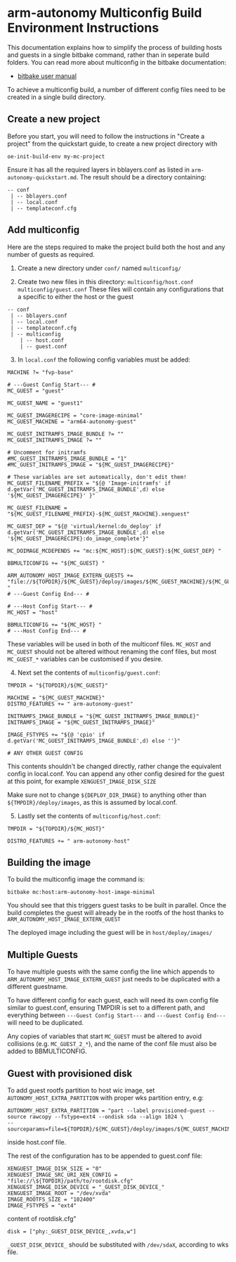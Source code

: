 arm-autonomy Multiconfig Build Environment Instructions
==================

This documentation explains how to simplify the process of building hosts
and guests in a single bitbake command, rather than in seperate build
folders. You can read more about multiconfig in the bitbake documentation:

 - [bitbake user manual](https://www.yoctoproject.org/docs/latest/bitbake-user-manual/bitbake-user-manual.html)

To achieve a multiconfig build, a number of different config files need to
be created in a single build directory.

Create a new project
----------------

Before you start, you will need to follow the instructions in
"Create a project" from the quickstart guide, to create a new project
directory with
  ```
  oe-init-build-env my-mc-project
  ```
Ensure it has all the required layers in bblayers.conf as listed in
`arm-autonomy-quickstart.md`. The result should be a directory containing:

```
-- conf
 | -- bblayers.conf
 | -- local.conf
 | -- templateconf.cfg
```

Add multiconfig
----------------

Here are the steps required to make the project build both the host and any
number of guests as required.

1. Create a new directory under `conf/` named `multiconfig/`

2. Create two new files in this directory:
`multiconfig/host.conf`
`multiconfig/guest.conf`
These files will contain any configurations that a specific to either the
host or the guest

```
-- conf
 | -- bblayers.conf
 | -- local.conf
 | -- templateconf.cfg
 | -- multiconfig
    | -- host.conf
    | -- guest.conf
```

3. In `local.conf` the following config variables must be added:

```
MACHINE ?= "fvp-base"

# ---Guest Config Start--- #
MC_GUEST = "guest"

MC_GUEST_NAME = "guest1"

MC_GUEST_IMAGERECIPE = "core-image-minimal"
MC_GUEST_MACHINE = "arm64-autonomy-guest"

MC_GUEST_INITRAMFS_IMAGE_BUNDLE ?= ""
MC_GUEST_INITRAMFS_IMAGE ?= ""

# Uncomment for initramfs
#MC_GUEST_INITRAMFS_IMAGE_BUNDLE = "1"
#MC_GUEST_INITRAMFS_IMAGE = "${MC_GUEST_IMAGERECIPE}"

# These variables are set automatically, don't edit them!
MC_GUEST_FILENAME_PREFIX = "${@ 'Image-initramfs' if d.getVar('MC_GUEST_INITRAMFS_IMAGE_BUNDLE',d) else '${MC_GUEST_IMAGERECIPE}' }"

MC_GUEST_FILENAME = "${MC_GUEST_FILENAME_PREFIX}-${MC_GUEST_MACHINE}.xenguest"

MC_GUEST_DEP = "${@ 'virtual/kernel:do_deploy' if d.getVar('MC_GUEST_INITRAMFS_IMAGE_BUNDLE',d) else '${MC_GUEST_IMAGERECIPE}:do_image_complete'}"

MC_DOIMAGE_MCDEPENDS += "mc:${MC_HOST}:${MC_GUEST}:${MC_GUEST_DEP} "

BBMULTICONFIG += "${MC_GUEST} "

ARM_AUTONOMY_HOST_IMAGE_EXTERN_GUESTS += "file://${TOPDIR}/${MC_GUEST}/deploy/images/${MC_GUEST_MACHINE}/${MC_GUEST_FILENAME};guestname=${MC_GUEST_NAME} "
# ---Guest Config End--- #

# ---Host Config Start--- #
MC_HOST = "host"

BBMULTICONFIG += "${MC_HOST} "
# ---Host Config End--- #
```

These variables will be used in both of the multiconf files. `MC_HOST` and
`MC_GUEST` should not be altered without renaming the conf files, but most
`MC_GUEST_*` variables can be customised if you desire.

4. Next set the contents of `multiconfig/guest.conf`:

```
TMPDIR = "${TOPDIR}/${MC_GUEST}"

MACHINE = "${MC_GUEST_MACHINE}"
DISTRO_FEATURES += " arm-autonomy-guest"

INITRAMFS_IMAGE_BUNDLE = "${MC_GUEST_INITRAMFS_IMAGE_BUNDLE}"
INITRAMFS_IMAGE = "${MC_GUEST_INITRAMFS_IMAGE}"

IMAGE_FSTYPES += "${@ 'cpio' if d.getVar('MC_GUEST_INITRAMFS_IMAGE_BUNDLE',d) else ''}"

# ANY OTHER GUEST CONFIG
```

This contents shouldn't be changed directly, rather change the equivalent
config in local.conf. You can append any other config desired for the
guest at this point, for example `XENGUEST_IMAGE_DISK_SIZE`

Make sure not to change `${DEPLOY_DIR_IMAGE}` to anything other than
`${TMPDIR}/deploy/images`, as this is assumed by local.conf.

5. Lastly set the contents of `multiconfig/host.conf`:

```
TMPDIR = "${TOPDIR}/${MC_HOST}"

DISTRO_FEATURES += " arm-autonomy-host"
```

Building the image
----------------

To build the multiconfig image the command is:
```
bitbake mc:host:arm-autonomy-host-image-minimal
```

You should see that this triggers guest tasks to be built in
parallel. Once the build completes the guest will already be in the
rootfs of the host thanks to `ARM_AUTONOMY_HOST_IMAGE_EXTERN_GUEST`

The deployed image including the guest will be in `host/deploy/images/`


Multiple Guests
----------------

To have multiple guests with the same config the line which appends to
`ARM_AUTONOMY_HOST_IMAGE_EXTERN_GUEST` just needs to be duplicated with
a different guestname.

To have different config for each guest, each will need its own config
file similar to guest.conf, ensuring TMPDIR is set to a different path,
and everything between `---Guest Config Start---` and
`---Guest Config End---` will need to be duplicated.

Any copies of variables that start `MC_GUEST` must be altered to avoid
collisions (e.g. `MC_GUEST_2_*`), and the name of the conf file must also
be added to BBMULTICONFIG.


Guest with provisioned disk
----------------

To add guest rootfs partition to host wic image,
set `AUTONOMY_HOST_EXTRA_PARTITION` with proper wks partition entry, e.g:

```
AUTONOMY_HOST_EXTRA_PARTITION = "part --label provisioned-guest --source rawcopy --fstype=ext4 --ondisk sda --align 1024 \
--sourceparams=file=${TOPDIR}/${MC_GUEST}/deploy/images/${MC_GUEST_MACHINE}/${MC_GUEST_FILENAME_PREFIX}-${MC_GUEST_MACHINE}.ext4"
```

inside host.conf file.

The rest of the configuration has to be appended to guest.conf file:

```
XENGUEST_IMAGE_DISK_SIZE = "0"
XENGUEST_IMAGE_SRC_URI_XEN_CONFIG = "file://\${TOPDIR}/path/to/rootdisk.cfg"
XENGUEST_IMAGE_DISK_DEVICE = "_GUEST_DISK_DEVICE_"
XENGUEST_IMAGE_ROOT = "/dev/xvda"
IMAGE_ROOTFS_SIZE = "102400"
IMAGE_FSTYPES = "ext4"
```

content of rootdisk.cfg"

```
disk = ["phy:_GUEST_DISK_DEVICE_,xvda,w"]
```

`_GUEST_DISK_DEVICE_` should be substituted with `/dev/sdaX`,
according to wks file.
